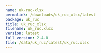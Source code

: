 ```yaml
---
name: uk-ruc-xlsx
permalink: /downloads/uk_ruc_xlsx/latest
package: uk_ruc
title: uk_ruc_xlsx
filename: uk_ruc.xlsx
version: latest
full_version: 2.4.0
file: /data/uk_ruc/latest/uk_ruc.xlsx
---
```

